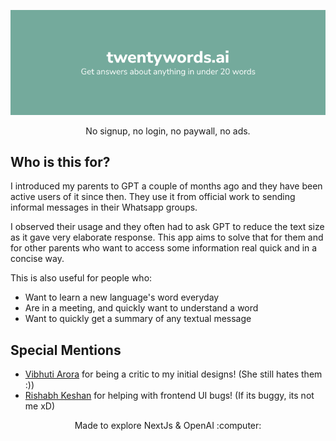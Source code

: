 <p align="center">
  <img src="public/banner.png" />
</p>

<p align="center">No signup, no login, no paywall, no ads.</p>

## Who is this for?

I introduced my parents to GPT a couple of months ago and they have been active users of it since then. They use it from official work to sending informal messages in their Whatsapp groups.

I observed their usage and they often had to ask GPT to reduce the text size as it gave very elaborate response. This app aims to solve that for them and for other parents who want to access some information real quick and in a concise way.

This is also useful for people who:

- Want to learn a new language's word everyday
- Are in a meeting, and quickly want to understand a word
- Want to quickly get a summary of any textual message

## Special Mentions

- [Vibhuti Arora](linkedin.com/in/vibhuti-arora-501569225/) for being a critic to my initial designs! (She still hates them :))
- [Rishabh Keshan](https://www.linkedin.com/in/rishabhkeshan/) for helping with frontend UI bugs! (If its buggy, its not me xD)

<p align="center">Made to explore NextJs & OpenAI :computer:</p>
